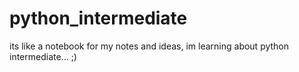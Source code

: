 # python_intermediate
its like a notebook for my notes and ideas, im learning about python intermediate... ;)
